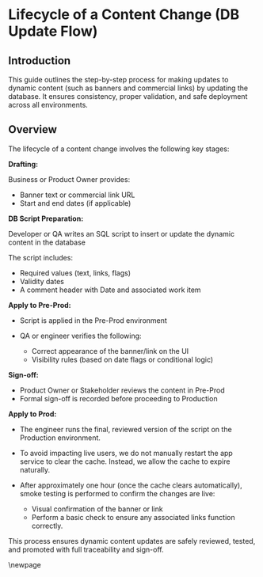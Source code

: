 ﻿# Lifecycle of a Content Change (DB Update Flow)

## Introduction

This guide outlines the step-by-step process for making updates to dynamic content (such as banners and commercial links) by updating the database.
It ensures consistency, proper validation, and safe deployment across all environments.

## Overview

The lifecycle of a content change involves the following key stages:

 **Drafting:**

Business or Product Owner provides:

- Banner text or commercial link URL
- Start and end dates (if applicable)

**DB Script Preparation:**

Developer or QA writes an SQL script to insert or update the dynamic content in the database

The script includes:

- Required values (text, links, flags)
- Validity dates
- A comment header with Date and associated work item

**Apply to Pre-Prod:**

- Script is applied in the Pre-Prod environment
- QA or engineer verifies the following:

  - Correct appearance of the banner/link on the UI
  - Visibility rules (based on date flags or conditional logic)

**Sign-off:**

- Product Owner or Stakeholder reviews the content in Pre-Prod
- Formal sign-off is recorded before proceeding to Production

**Apply to Prod:**

- The engineer runs the final, reviewed version of the script on the Production environment.
- To avoid impacting live users, we do not manually restart the app service to clear the cache. Instead, we allow the cache to expire naturally.
- After approximately one hour (once the cache clears automatically), smoke testing is performed to confirm the changes are live:

  - Visual confirmation of the banner or link
  - Perform a basic check to ensure any associated links function correctly.

This process ensures dynamic content updates are safely reviewed, tested, and promoted with full traceability and sign-off.

<!-- Leave the rest of this page blank -->
\newpage
